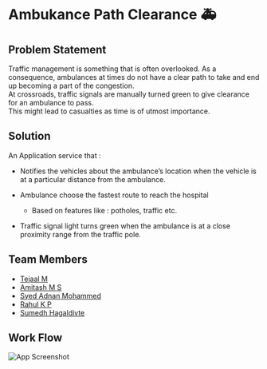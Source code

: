 # Ambukance Path Clearance 🚑

##  Problem Statement
Traffic management is something that is often overlooked. 
As a consequence, ambulances at times do not have a clear path to 
take and end up becoming a part of the congestion.  
At crossroads, traffic signals are manually turned green to give clearance for an ambulance to pass.  
This might lead to casualties as time is of utmost importance.

## Solution
An Application service that :

- Notifies the vehicles about the ambulance’s location when the vehicle is at a particular distance from the ambulance.

- Ambulance choose the fastest route to reach the hospital  
    - Based on features like : potholes, traffic etc.
- Traffic signal light turns green when the ambulance is at a close proximity range from the traffic pole. 

## Team Members

- [Tejaal M](https://www.github.com/Rahul-KP) 
- [Amitash M S](https://www.github.com/Rahul-KP) 
- [Syed Adnan Mohammed](https://www.github.com/Rahul-KP) 
- [Rahul K P](https://www.github.com/Rahul-KP) 
- [Sumedh Hagaldivte](https://www.github.com/Rahul-KP) 

## Work Flow

![App Screenshot](images/InfyInter.jpg)
